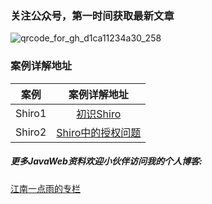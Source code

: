 ### 关注公众号，第一时间获取最新文章
![qrcode_for_gh_d1ca11234a30_258](https://cloud.githubusercontent.com/assets/6023444/23211124/6d97cca2-f93b-11e6-9438-57ef23454f18.jpg)
### 案例详解地址
|案例|案例详解地址|
|-------------|:-------------:|
|Shiro1|[初识Shiro](http://blog.csdn.net/u012702547/article/details/63268910)|
|Shiro2|[Shiro中的授权问题](http://blog.csdn.net/u012702547/article/details/64130240)|

##### 更多JavaWeb资料欢迎小伙伴访问我的个人博客:

[江南一点雨的专栏](http://blog.csdn.net/u012702547)
